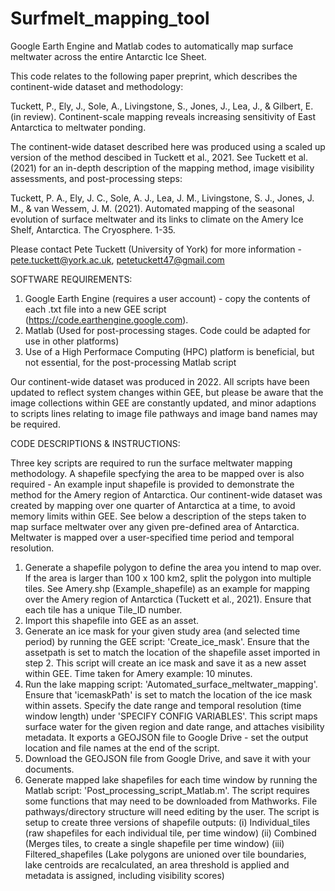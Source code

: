 # Surfmelt_mapping_tool
Google Earth Engine and Matlab codes to automatically map surface meltwater across the entire Antarctic Ice Sheet.

This code relates to the following paper preprint, which describes the continent-wide dataset and methodology:

Tuckett, P., Ely, J., Sole, A., Livingstone, S., Jones, J., Lea, J., & Gilbert, E. (in review). 
Continent-scale mapping reveals increasing sensitivity of East Antarctica to meltwater ponding.

The continent-wide dataset described here was produced using a scaled up version of the method descibed in Tuckett et al., 2021.
See Tuckett et al. (2021) for an in-depth description of the mapping method, image visibility assessments, and post-processing steps:

Tuckett, P. A., Ely, J. C., Sole, A. J., Lea, J. M., Livingstone, S. J., Jones, J. M., & van Wessem, J. M. (2021). 
Automated mapping of the seasonal evolution of surface meltwater and its links to climate on the Amery Ice Shelf, Antarctica. The Cryosphere. 1-35.

Please contact Pete Tuckett (University of York) for more information - pete.tuckett@york.ac.uk, petetuckett47@gmail.com


SOFTWARE REQUIREMENTS:

1) Google Earth Engine (requires a user account) - copy the contents of each .txt file into a new GEE script (https://code.earthengine.google.com).
2) Matlab (Used for post-processing stages. Code could be adapted for use in other platforms)
3) Use of a High Performace Computing (HPC) platform is beneficial, but not essential, for the post-processing Matlab script

Our continent-wide dataset was produced in 2022. All scripts have been updated to reflect system changes within GEE, but please be aware that the image collections
within GEE are constantly updated, and minor adaptions to scripts lines relating to image file pathways and image band names may be required.


CODE DESCRIPTIONS & INSTRUCTIONS:

Three key scripts are required to run the surface meltwater mapping methodology. A shapefile specfying the area to be mapped over is also required - An example input shapefile is provided to 
demonstrate the method for the Amery region of Antarctica. Our continent-wide dataset was created by mapping over one quarter of Antarctica at a time, to avoid memory limits within GEE. 
See below a description of the steps taken to map surface meltwater over any given pre-defined area of Antarctica.  Meltwater is mapped over a user-specified time period and temporal resolution.

1) Generate a shapefile polygon to define the area you intend to map over. If the area is larger than 100 x 100 km2, split the polygon into multiple tiles. See Amery.shp (Example_shapefile) as an
example for mapping over the Amery region of Antarctica (Tuckett et al., 2021). Ensure that each tile has a unique Tile_ID number.
3) Import this shapefile into GEE as an asset.
4) Generate an ice mask for your given study area (and selected time period) by running the GEE script: 'Create_ice_mask'. Ensure that the assetpath is set to match the location of the shapefile asset
imported in step 2. This script will create an ice mask and save it as a new asset within GEE. Time taken for Amery example: 10 minutes.
5) Run the lake mapping script: 'Automated_surface_meltwater_mapping'. Ensure that 'icemaskPath' is set to match the location of the ice mask within assets. Specify the date range
and temporal resolution (time window length) under 'SPECIFY CONFIG VARIABLES'. This script maps surface water for the given region and date range, and attaches visibility metadata.
It exports a GEOJSON file to Google Drive - set the output location and file names at the end of the script.
6) Download the GEOJSON file from Google Drive, and save it with your documents.
7) Generate mapped lake shapefiles for each time window by running the Matlab script: 'Post_processing_script_Matlab.m'. The script requires some functions that may need to be downloaded 
from Mathworks. File pathways/directory structure will need editing by the user. The script is setup to create three versions of shapefile outputs:
(i) Individual_tiles (raw shapefiles for each individual tile, per time window)
(ii) Combined (Merges tiles, to create a single shapefile per time window)
(iii) Filtered_shapefiles (Lake polygons are unioned over tile boundaries, lake centroids are recalculated, an area threshold is applied and metadata is assigned, including visibility scores)


